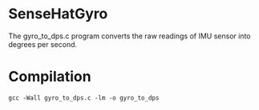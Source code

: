 # SenseHatGyro
The gyro_to_dps.c program converts the raw readings of IMU sensor into degrees per second. 

# Compilation
````
gcc -Wall gyro_to_dps.c -lm -o gyro_to_dps
````
